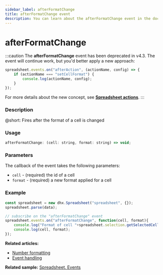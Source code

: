 ```yaml
---
sidebar_label: afterFormatChange
title: afterFormatChange event
description: You can learn about the afterFormatChange event in the documentation of the DHTMLX JavaScript Spreadsheet library. Browse developer guides and API reference, try out code examples and live demos, and download a free 30-day evaluation version of DHTMLX Spreadsheet.
---
```


# afterFormatChange

:::caution
The **afterFormatChange** event has been deprecated in v4.3. The event will continue work, but you'd better apply a new approach:

~~~jsx
spreadsheet.events.on("afterAction", (actionName, config) => {
    if (actionName === "setCellFormat") {
        console.log(actionName, config);
    }
});
~~~

For more details about the new concept, see **[Spreadsheet actions](api/overview/actions_overview.md)**. 
:::

### Description

@short: Fires after the format of a cell is changed

### Usage

~~~jsx
afterFormatChange: (cell: string, format: string) => void;
~~~

### Parameters

The callback of the event takes the following parameters:

- `cell` - (required) the id of a cell
- `format` - (required) a new format applied for a cell

### Example

~~~jsx {5-8}
const spreadsheet = new dhx.Spreadsheet("spreadsheet", {});
spreadsheet.parse(data);

// subscribe on the "afterFormatChange" event
spreadsheet.events.on("afterFormatChange", function(cell, format){
    console.log("Format of cell "+spreadsheet.selection.getSelectedCell()+" has changed");
    console.log(cell, format);
});
~~~

**Related articles:** 
- [Number formatting](number_formatting.md)
- [Event handling](handling_events.md)

**Related sample:** [Spreadsheet. Events](https://snippet.dhtmlx.com/2vkjyvsi)